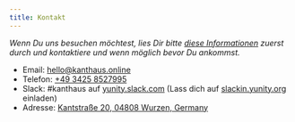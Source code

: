 ```yaml
---
title: Kontakt
---
```

*Wenn Du uns besuchen möchtest, lies Dir bitte [diese Informationen](../about/visiting) zuerst durch und kontaktiere und wenn möglich bevor Du ankommst.*

- Email: <a href=mailto:hello@kanthaus.online>hello@kanthaus.online</a>
- Telefon: <a href="tel:+4934258527995">+49 3425 8527995</a>
- Slack: #kanthaus auf [yunity.slack.com](https://yunity.slack.com) (Lass dich auf [slackin.yunity.org](https://slackin.yunity.org) einladen)
- Adresse: [Kantstraße 20, 04808 Wurzen, Germany](https://www.openstreetmap.org/search?query=20%20kantstrasse%20wurzen#map=19/51.36711/12.74075&layers=N?target=_blank)
